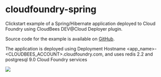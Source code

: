 cloudfoundry-spring
===================

Clickstart example of a Spring/Hibernate application deployed to Cloud Foundry using CloudBees DEV@Cloud Deployer plugin.

Source code for the example is available on [GitHub](https://github.com/cloudfoundry-samples/springmvc-hibernate-template).

The application is deployed using Deployment Hostname &lt;app_name&gt;-&lt;CLOUDBEES_ACCOUNT&gt;.cloudfoundry.com, and uses redis 2.2 and postgresql 9.0 Cloud Foundry services

<a href="https://grandcentral.cloudbees.com/?CB_clickstart=https://raw.github.com/mqprichard/cloudfoundry-spring/master/clickstart.json"><img src="https://d3ko533tu1ozfq.cloudfront.net/clickstart/deployInstantly.png"/></a>

